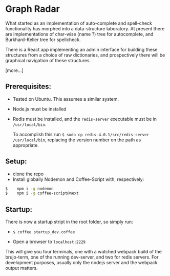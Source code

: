 
# Graph Radar

What started as an implementation of auto-complete and spell-check functionality has morphed into a data-structure laboratory.  At present there are implementations of char-wise (name ?) tree for autocomplete, and Burkhard-Keller tree for spellcheck.

There is a React app implementing an admin interface for building these structures from a choice of raw dictionaries, and prospectively there will be graphical navigation of these structures.  

[more...]

## Prerequisites:

- Tested on Ubuntu. This assumes a similar system.
- Node.js must be installed
- Redis must be installed, and the `redis-server` executable must be in `/usr/local/bin`.

    To accomplish this run `$ sudo cp redis-4.0.1/src/redis-server /usr/local/bin`,
    replacing the version number on the path as appropriate.


## Setup:

- clone the repo
- Install globally Nodemon and Coffee-Script with, respectively:
```bash
$    npm i -g nodemon
$    npm i -g coffee-script@next
```

## Startup:

There is now a startup stript in the root folder, so simply run:

- `$ coffee startup_dev.coffee`

- Open a browser to `localhost:2229`

This will give you four terminals, one with a watched webpack build of the brujo-term, one of the running dev-server, and two for redis servers. For development purposes, usually only the nodejs server and the webpack output matters.
